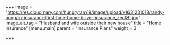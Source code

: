 +++
image = "https://res.cloudinary.com/hungryram19/image/upload/v1631231018/randy-nong/rn-insurance/first-time-home-buyer-insurance_zeot8t.jpg"
image_alt_tag = "Husband and wife outside their new house"
title = "Home Insurance"
[menu.main]
parent = "Insurance Plans"
weight = 3

+++
